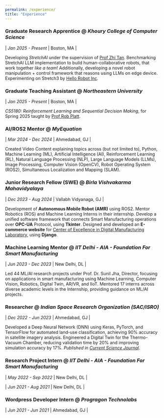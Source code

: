 ```yaml
---
permalink: /experience/
title: "Experience"
---
```


### Graduate Research Apprentice @ _Khoury College of Computer Science_

| _Jan 2025 - Present_ | Boston, MA |

Developing _StretchAI_ under the supervision of [Prof Zhi Tan](https://zhi.fyi/). Benchmarking StretchAI LLM implementation to build human-collaborative robots, that work together _like a team_! Additionally, developing a novel robot manipulation + control framework that reasons using LLMs on edge device. Experimenting on Stretch3 by [Hello Robot Inc](https://hello-robot.com/).

### Graduate Teaching Assistant @ _Northeastern University_

| _Jan 2025 - Present_ | Boston, MA |

_CS5180: Reinforcement Learning and Sequential Decision Making_, for Spring 2025 taught by [Prof Rob Platt](https://www.khoury.northeastern.edu/people/robert-platt/).

### AI/ROS2 Mentor @ _MyEquation_

| _Mar 2024 - Dec 2024_ | Ahmedabad, GJ |

Created Video Content explaining topics across (but not limited to), Python, Machine Learning (ML), Artificial Intelligence (AI), Reinforcement Learning (RL), Natural Language Processing (NLP), Large Language Models (LLMs), Image Processing, Computer Vision (OpenCV), Robot Operating System (ROS2), Simultaneous Localization and Mapping (SLAM).


### Junior Research Fellow (SWE) @ _Birla Vishvakarma Mahavidyalaya_

| _Dec 2023 - Aug 2024_ | Vallabh Vidyanaga, GJ |

Development of **Autonomous Mobile Robot (AMR)** using ROS2. Mentor Robotics (ROS) and Machine Learning Interns in their internship. Develop a unified software framework that connects Smart Manufacturing operations over **OPC-UA** Protocol, using **Tkinter**. Designed and developed an **E-commerce website** for [Center of Excellence in Digital Manufacturing Laboratory](https://bvmengineering.ac.in/dm/index.html), using **Django**.

### Machine Learning Mentor @ _IIT Delhi - AIA - Foundation For Smart Manufacturing_

| _Jun 2023 - Dec 2023_ | New Delhi, DL |

Led 44 ML/AI research projects under Prof. Dr. Sunil Jha, Director, focusing on applications in smart manufacturing using Machine Learning, Computer Vision, Robotics, Digital Twin, AR/VR, and IIoT. Mentored 17 interns across diverse academic levels in the Internship, providing guidance on ML/AI projects.

### Researcher @ _Indian Space Research Organization (SAC/ISRO)_

| _Dec 2022 - Jun 2023_ | Ahmedabad, GJ |

Developed a Deep Neural Network (DNN) using Keras, PyTorch, and TensorFlow for automated land-use classification, achieving 90% accuracy in satellite imagery analysis. Engineered a Digital Twin for the Thermo-Vacuum Chamber, reducing validation time by 20% and improving simulation accuracy by 17%. *Published in [Current Science Journal](https://www.currentscience.ac.in/Volumes/125/10/1126.pdf)*.

### Research Project Intern @ _IIT Delhi - AIA - Foundation For Smart Manufacturing_

| _May 2022 - Sep 2022_ | New Delhi, DL |



| _Jun 2021 - Aug 2021_ | New Delhi, DL |



### Wordpress Developer Intern @ _Progragon Technolabs_

| _Jun 2021 - Jun 2021_ | Ahmedabad, GJ |
